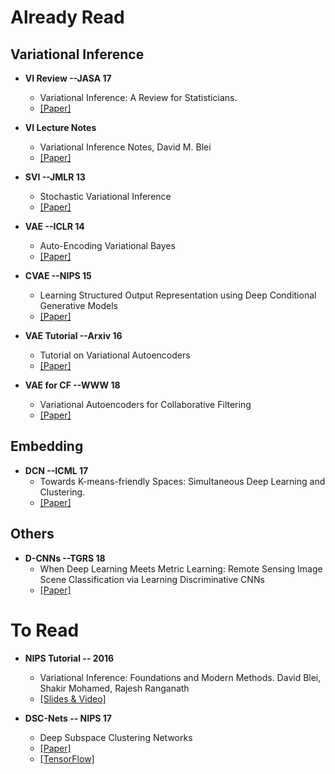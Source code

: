 # Already Read

## Variational Inference

- **VI Review --JASA 17**
  - Variational Inference: A Review for Statisticians.  
  - [[Paper]](https://arxiv.org/abs/1601.00670)

- **VI Lecture Notes**
  - Variational Inference Notes, David M. Blei
  - [[Paper]](https://www.cs.princeton.edu/courses/archive/fall11/cos597C/lectures/variational-inference-i.pdf)

- **SVI --JMLR 13**
  - Stochastic Variational Inference
  - [[Paper]](http://www.jmlr.org/papers/volume14/hoffman13a/hoffman13a.pdf)

- **VAE --ICLR 14**
  - Auto-Encoding Variational Bayes
  - [[Paper]](https://arxiv.org/abs/1312.6114)

- **CVAE --NIPS 15**
  - Learning Structured Output Representation using Deep Conditional Generative Models
  - [[Paper]](http://papers.nips.cc/paper/5775-learning-structured-output-representation-using-deep-conditional)

- **VAE Tutorial --Arxiv 16**
  - Tutorial on Variational Autoencoders
  - [[Paper]](https://arxiv.org/abs/1606.05908)

- **VAE for CF --WWW 18**
  - Variational Autoencoders for Collaborative Filtering
  - [[Paper]](https://arxiv.org/abs/1802.05814)

## Embedding 

- **DCN --ICML 17**
  - Towards K-means-friendly Spaces: Simultaneous Deep Learning and Clustering. 
  - [[Paper]](https://arxiv.org/abs/1610.04794)

## Others

- **D-CNNs --TGRS 18**
  - When Deep Learning Meets Metric Learning: Remote Sensing Image Scene Classification via Learning Discriminative CNNs
  - [[Paper]](https://ieeexplore.ieee.org/abstract/document/8252784)
  
# To Read

- **NIPS Tutorial -- 2016**
  - Variational Inference: Foundations and Modern Methods. David Blei, Shakir Mohamed, Rajesh Ranganath
  - [[Slides & Video]](https://nips.cc/Conferences/2016/Schedule?showEvent=6199)

- **DSC-Nets -- NIPS 17**
  - Deep Subspace Clustering Networks
  - [[Paper]](http://papers.nips.cc/paper/6608-deep-subspace-clustering-networks.pdf)
  - [[TensorFlow]](https://github.com/panji1990/Deep-subspace-clustering-networks) 
